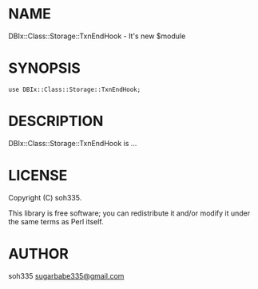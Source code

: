 # NAME

DBIx::Class::Storage::TxnEndHook - It's new $module

# SYNOPSIS

    use DBIx::Class::Storage::TxnEndHook;

# DESCRIPTION

DBIx::Class::Storage::TxnEndHook is ...

# LICENSE

Copyright (C) soh335.

This library is free software; you can redistribute it and/or modify
it under the same terms as Perl itself.

# AUTHOR

soh335 <sugarbabe335@gmail.com>
